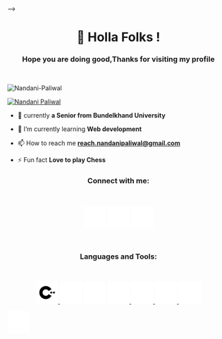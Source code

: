--><h1 align="center"> 🍁 Holla Folks !</h1>

<h3 align="center">Hope you are doing good,Thanks for visiting my profile</h3><br>

<p align="left"> <img src="https://komarev.com/ghpvc/?username=Nandani-Paliwal&label=Profile%20views&color=0e75b6&style=flat" alt="Nandani-Paliwal" /> </p>

<p align="left"> <a href="https://twitter.com/Nandanipaliwal" target="blank"><img src="https://img.shields.io/twitter/follow/Nandanipaliwal?logo=twitter&style=for-the-badge" alt="Nandani Paliwal" /></a> </p>

- 🔭 currently **a Senior from Bundelkhand University**

- 🌱 I’m currently learning **Web development**

- 📫 How to reach me **reach.nandanipaliwal@gmail.com**

- ⚡ Fun fact **Love to play Chess**

<h3 align="center">Connect with me:</h3><br>
<p align="center">
<a href= "https://twitter.com/nandanipaliwal" target="_blank"><img align="center" src="./assets/twitter.svg" alt="nandani Paliwal" height="50" width="50" /></a>
<a href="https://www.linkedin.com/in/nandanipaliwal" target="_blank"><img align="center" src="./assets/linkedin.svg" alt="nandani paliwal" height="50" width="50" /></a>
<a href="https://instagram.com/paliwal.nandani?utm_medium=copy_link" target="_blank"><img align="center" src="./assets/instagram.svg" height="50" width="50" /></a>
</p><br>

<h3 align="center" font-weight="400">Languages and Tools:</h3><br>
<p align="center">
<a href="https://www.w3schools.com/cpp/" target="_blank" rel="noreferrer"> <img src="./assets/c++.svg" alt="C++" width="50" height="50"/> </a>
<a href="https://www.w3schools.com/html/" taget="_blank" rel="noreferrer"> <img src="./assets/html.svg" alt="html" width="50" height="50"/></a>
<a href="https://www.w3schools.com/css/" taget="_blank" rel="noreferrer"> <img src="./assets/CSS3.svg" alt="css" width="50" height="50"/></a>
<a href="https://www.figma.com/" target="_blank" rel="noreferrer"> <img src="./assets/figma.svg" alt="figma" width="50" height="50"/> </a> 
<a href="https://developer.mozilla.org/en-US/docs/Web/JavaScript" target="_blank" rel="noreferrer"><img src="./assets/js.svg" alt="javascript" width="50" height="50"/> </a> 
<a href="https://reactjs.org/" target="_blank" rel="noreferrer"> <img src="./assets/react.svg" alt="react" width="50" height="50"/> </a> 
<a href="https://tailwindcss.com/" target="_blank" rel="noreferrer"> <img src="./assets/tailwind-css.svg" alt="tailwind" width="50" height="50"/> </a> 

<a href="https://git-scm.com/" target="_blank" rel="noreferrer"> <img src="./assets/git.svg" alt="git" width="50" height="50"/> </a> 


<!-- <p><img align="left" src="https://github-readme-stats.vercel.app/api/top-langs?username=Nandani-Paliwal&show_icons=true&locale=en&layout=compact" alt="Nandani-Paliwal" /></p>

<p>&nbsp;<img align="center" src="https://github-readme-stats.vercel.app/api?username=Nandani-Paliwal&show_icons=true&locale=en" alt="Nandani-Paliwal" /></p>

<p><img align="center" src="https://github-readme-streak-stats.herokuapp.com/?user=Nandani-Paliwal&" alt="Nandani-Paliwal" /></p> -->
